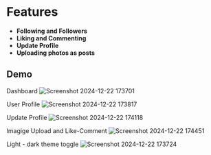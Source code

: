 # Features

- **Following and Followers**
- **Liking and Commenting**
- **Update Profile**
- **Uploading photos as posts**


## Demo

Dashboard
![Screenshot 2024-12-22 173701](https://github.com/user-attachments/assets/38fd42b9-3869-45b4-8387-de0b7f686837)

User Profile
![Screenshot 2024-12-22 173817](https://github.com/user-attachments/assets/191d2e02-78d6-4dc1-a3aa-795aacc733a5)

Update Profile
![Screenshot 2024-12-22 174118](https://github.com/user-attachments/assets/a03dce72-b9e0-418d-88e6-5b758ed82a32)

Imagige Upload and Like-Comment
![Screenshot 2024-12-22 174451](https://github.com/user-attachments/assets/536bb0b8-f75f-42f2-9b3a-0265cddb49aa)

Light - dark theme toggle
![Screenshot 2024-12-22 173724](https://github.com/user-attachments/assets/c1364fc1-18f2-4cf5-9f0f-b00caefc9740)
